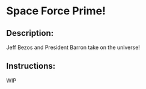 # Space Force Prime!

## Description:
Jeff Bezos and President Barron take on the universe!

## Instructions:
WIP